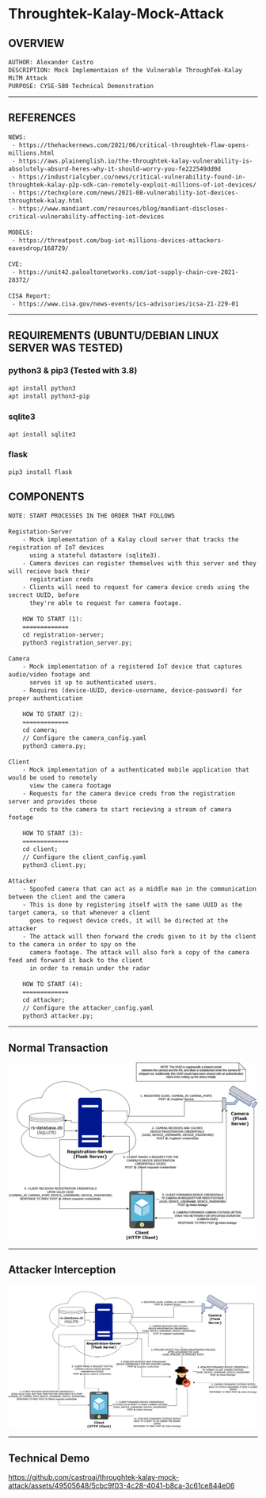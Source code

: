 # Throughtek-Kalay-Mock-Attack

## OVERVIEW
    AUTHOR: Alexander Castro
    DESCRIPTION: Mock Implementaion of the Vulnerable ThroughTek-Kalay MiTM Attack
    PURPOSE: CYSE-580 Technical Demonstration

---

## REFERENCES

    NEWS: 
     - https://thehackernews.com/2021/06/critical-throughtek-flaw-opens-millions.html 
     - https://aws.plainenglish.io/the-throughtek-kalay-vulnerability-is-absolutely-absurd-heres-why-it-should-worry-you-fe222549dd0d  
     - https://industrialcyber.co/news/critical-vulnerability-found-in-throughtek-kalay-p2p-sdk-can-remotely-exploit-millions-of-iot-devices/ 
     - https://techxplore.com/news/2021-08-vulnerability-iot-devices-throughtek-kalay.html 
     - https://www.mandiant.com/resources/blog/mandiant-discloses-critical-vulnerability-affecting-iot-devices 

    MODELS: 
     - https://threatpost.com/bug-iot-millions-devices-attackers-eavesdrop/168729/ 

    CVE:  
     - https://unit42.paloaltonetworks.com/iot-supply-chain-cve-2021-28372/  

    CISA Report: 
     - https://www.cisa.gov/news-events/ics-advisories/icsa-21-229-01 

---

## REQUIREMENTS (UBUNTU/DEBIAN LINUX SERVER WAS TESTED)

### python3 & pip3 (Tested with 3.8)

```bash
apt install python3
apt install python3-pip
```

### sqlite3

```bash
apt install sqlite3
```

### flask

```bash
pip3 install flask
```

## COMPONENTS

    NOTE: START PROCESSES IN THE ORDER THAT FOLLOWS
    
    Registation-Server 
        - Mock implementation of a Kalay cloud server that tracks the registration of IoT devices
          using a stateful datastore (sqlite3). 
        - Camera devices can register themselves with this server and they will recieve back their
          registration creds
        - Clients will need to request for camera device creds using the secrect UUID, before
          they're able to request for camera footage. 

        HOW TO START (1):
        =============
        cd registration-server;
        python3 registration_server.py;
    
    Camera
        - Mock implementation of a registered IoT device that captures audio/video footage and 
          serves it up to authenticated users. 
        - Requires (device-UUID, device-username, device-password) for proper authentication

        HOW TO START (2):
        =============
        cd camera;
        // Configure the camera_config.yaml
        python3 camera.py;
    
    Client
        - Mock implementation of a authenticated mobile application that would be used to remotely
          view the camera footage
        - Requests for the camera device creds from the registration server and provides those 
          creds to the camera to start recieving a stream of camera footage

        HOW TO START (3):
        =============
        cd client;
        // Configure the client_config.yaml
        python3 client.py;
    
    Attacker
        - Spoofed camera that can act as a middle man in the communication between the client and the camera
        - This is done by registering itself with the same UUID as the target camera, so that whenever a client
          goes to request device creds, it will be directed at the attacker
        - The attack will then forward the creds given to it by the client to the camera in order to spy on the 
          camera footage. The attack will also fork a copy of the camera feed and forward it back to the client 
          in order to remain under the radar

        HOW TO START (4):
        =============
        cd attacker;
        // Configure the attacker_config.yaml
        python3 attacker.py;
---

## Normal Transaction
![Screenshot](documentation/ThroughTekNormalTransaction.drawio.png)

---

## Attacker Interception
![Screenshot](documentation/ThroughTek-Kalay-Diagrams-Attacker-Intercept.drawio.png)

---

## Technical Demo
https://github.com/castroaj/throughtek-kalay-mock-attack/assets/49505648/5cbc9f03-4c28-4041-b8ca-3c61ce844e06

